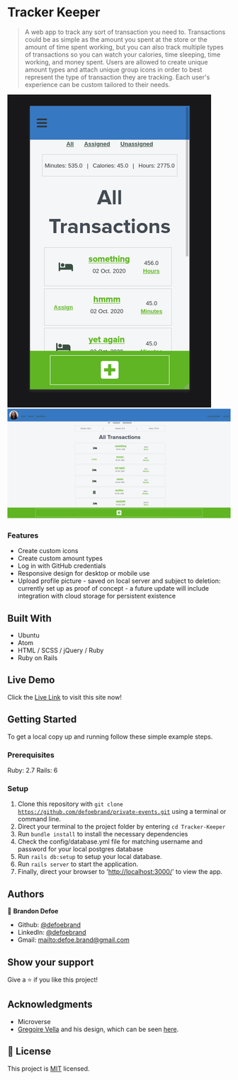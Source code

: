 # Tracker Keeper

> A web app to track any sort of transaction you need to. Transactions could be as simple as the amount you spent at the store or the amount of time spent working, but you can also track multiple types of transactions so you can watch your calories, time sleeping, time working, and money spent. Users are allowed to create unique amount types and attach unique group icons in order to best represent the type of transaction they are tracking. Each user's experience can be custom tailored to their needs.

![screenshot](public/TransactionScreenshot.png)
![screenshot](public/FullTransactionsScreenshot.png)

### Features

-   Create custom icons
-   Create custom amount types
-   Log in with GitHub credentials
-   Responsive design for desktop or mobile use
-   Upload profile picture - saved on local server and subject to deletion: currently set up as proof of concept - a future update will include integration with cloud storage for persistent existence

## Built With

-   Ubuntu
-   Atom
-   HTML / SCSS / jQuery / Ruby
-   Ruby on Rails

## Live Demo

Click the [Live Link](https://vast-basin-15172.herokuapp.com/) to visit this site now!

## Getting Started

To get a local copy up and running follow these simple example steps.

### Prerequisites

Ruby: 2.7
Rails: 6

### Setup

1.  Clone this repository with `git clone` [`https://github.com/defoebrand/private-events.git`](https://github.com/defoebrand/Tracker-Keeper.git) using a terminal or command line.
2.  Direct your terminal to the project folder by entering `cd Tracker-Keeper`
3.  Run `bundle install` to install the necessary dependencies
4.  Check the config/database.yml file for matching username and password for your local postgres database
5.  Run `rails db:setup` to setup your local database.
6.  Run `rails server` to start the application.
7.  Finally, direct your browser to '<http://localhost:3000/>' to view the app.

## Authors

👤 **Brandon Defoe**

-   Github: [@defoebrand](https://github.com/defoebrand)
-   LinkedIn: [@defoebrand](https://www.linkedin.com/in/defoebrand/)
-   Gmail: <mailto:defoe.brand@gmail.com>

## Show your support

Give a ⭐️ if you like this project!

## Acknowledgments

-   Microverse
-   [Gregoire Vella](https://www.behance.net/gregoirevella)  and his design, which can be seen [here](https://www.behance.net/gallery/19759151/Snapscan-iOs-design-and-branding?tracking_source=).

## 📝 License

This project is [MIT](lic.url) licensed.
